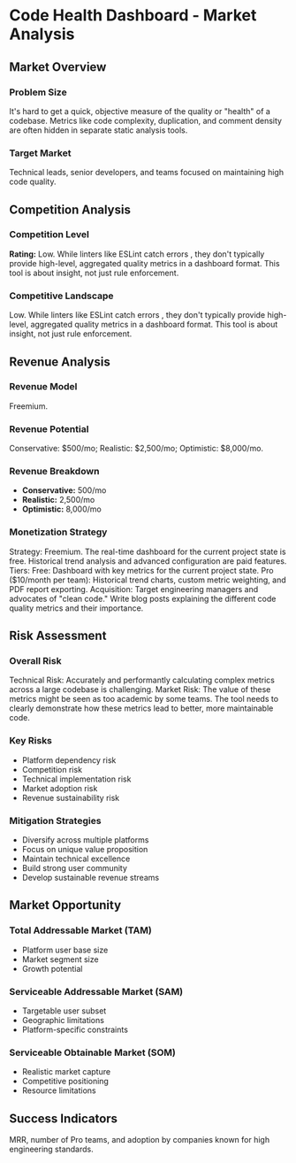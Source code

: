 # Code Health Dashboard - Market Analysis

## Market Overview

### Problem Size
It's hard to get a quick, objective measure of the quality or "health" of a codebase. Metrics like code complexity, duplication, and comment density are often hidden in separate static analysis tools.

### Target Market
Technical leads, senior developers, and teams focused on maintaining high code quality.

## Competition Analysis

### Competition Level
**Rating:** Low. While linters like ESLint catch errors , they don't typically provide high-level, aggregated quality metrics in a dashboard format. This tool is about insight, not just rule enforcement.

### Competitive Landscape
Low. While linters like ESLint catch errors , they don't typically provide high-level, aggregated quality metrics in a dashboard format. This tool is about insight, not just rule enforcement.

## Revenue Analysis

### Revenue Model
Freemium.

### Revenue Potential
Conservative: $500/mo; Realistic: $2,500/mo; Optimistic: $8,000/mo.

### Revenue Breakdown
- **Conservative:** 500/mo
- **Realistic:** 2,500/mo
- **Optimistic:** 8,000/mo

### Monetization Strategy
Strategy: Freemium. The real-time dashboard for the current project state is free. Historical trend analysis and advanced configuration are paid features. Tiers: Free: Dashboard with key metrics for the current project state. Pro ($10/month per team): Historical trend charts, custom metric weighting, and PDF report exporting. Acquisition: Target engineering managers and advocates of "clean code." Write blog posts explaining the different code quality metrics and their importance.

## Risk Assessment

### Overall Risk
Technical Risk: Accurately and performantly calculating complex metrics across a large codebase is challenging. Market Risk: The value of these metrics might be seen as too academic by some teams. The tool needs to clearly demonstrate how these metrics lead to better, more maintainable code.

### Key Risks
- Platform dependency risk
- Competition risk
- Technical implementation risk
- Market adoption risk
- Revenue sustainability risk

### Mitigation Strategies
- Diversify across multiple platforms
- Focus on unique value proposition
- Maintain technical excellence
- Build strong user community
- Develop sustainable revenue streams

## Market Opportunity

### Total Addressable Market (TAM)
- Platform user base size
- Market segment size
- Growth potential

### Serviceable Addressable Market (SAM)
- Targetable user subset
- Geographic limitations
- Platform-specific constraints

### Serviceable Obtainable Market (SOM)
- Realistic market capture
- Competitive positioning
- Resource limitations

## Success Indicators
MRR, number of Pro teams, and adoption by companies known for high engineering standards.
